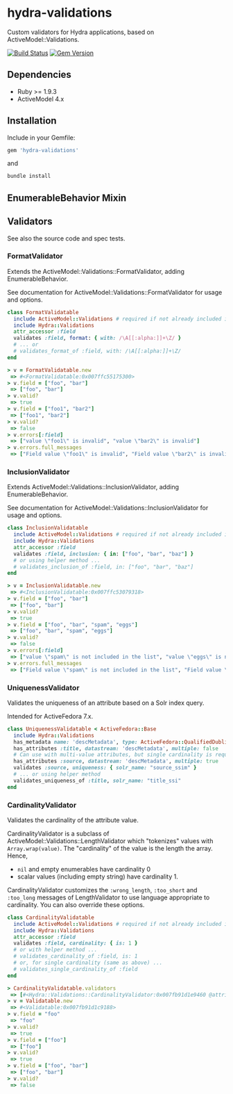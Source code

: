 hydra-validations
=======================

Custom validators for Hydra applications, based on ActiveModel::Validations.

[![Build Status](https://travis-ci.org/projecthydra-labs/hydra-validations.svg?branch=master)](https://travis-ci.org/projecthydra-labs/hydra-validations)
[![Gem Version](https://badge.fury.io/rb/hydra-validations.svg)](http://badge.fury.io/rb/hydra-validations)

## Dependencies

* Ruby >= 1.9.3
* ActiveModel 4.x

## Installation

Include in your Gemfile:

```ruby
gem 'hydra-validations'
```

and

```sh
bundle install
```

## EnumerableBehavior Mixin

## Validators

See also the source code and spec tests.

### FormatValidator

Extends the ActiveModel::Validations::FormatValidator, adding EnumerableBehavior.

See documentation for ActiveModel::Validations::FormatValidator for usage and options.

```ruby
class FormatValidatable
  include ActiveModel::Validations # required if not already included in class
  include Hydra::Validations
  attr_accessor :field
  validates :field, format: { with: /\A[[:alpha:]]+\Z/ }
  # ... or
  # validates_format_of :field, with: /\A[[:alpha:]]+\Z/
end

> v = FormatValidatable.new
 => #<FormatValidatable:0x007ffc55175300> 
> v.field = ["foo", "bar"]
 => ["foo", "bar"] 
> v.valid?
 => true 
> v.field = ["foo1", "bar2"]
 => ["foo1", "bar2"] 
> v.valid?
 => false 
> v.errors[:field]
 => ["value \"foo1\" is invalid", "value \"bar2\" is invalid"] 
> v.errors.full_messages
 => ["Field value \"foo1\" is invalid", "Field value \"bar2\" is invalid"]
```

### InclusionValidator

Extends ActiveModel::Validations::InclusionValidator, adding EnumerableBehavior.

See documentation for ActiveModel::Validations::InclusionValidator for usage and options.

```ruby
class InclusionValidatable
  include ActiveModel::Validations # required if not already included in class
  include Hydra::Validations
  attr_accessor :field
  validates :field, inclusion: { in: ["foo", "bar", "baz"] }
  # or using helper method ...
  # validates_inclusion_of :field, in: ["foo", "bar", "baz"]
end

> v = InclusionValidatable.new
 => #<InclusionValidatable:0x007ffc53079318> 
> v.field = ["foo", "bar"]
 => ["foo", "bar"] 
> v.valid?
 => true 
> v.field = ["foo", "bar", "spam", "eggs"]
 => ["foo", "bar", "spam", "eggs"] 
> v.valid?
 => false 
> v.errors[:field]
 => ["value \"spam\" is not included in the list", "value \"eggs\" is not included in the list"] 
> v.errors.full_messages
 => ["Field value \"spam\" is not included in the list", "Field value \"eggs\" is not included in the list"]
```

### UniquenessValidator

Validates the uniqueness of an attribute based on a Solr index query.

Intended for ActiveFedora 7.x.

```ruby
class UniquenessValidatable < ActiveFedora::Base
  include Hydra::Validations
  has_metadata name: 'descMetadata', type: ActiveFedora::QualifiedDublinCoreDatastream
  has_attributes :title, datastream: 'descMetadata', multiple: false
  # Can use with multi-value attributes, but single cardinality is required.
  has_attributes :source, datastream: 'descMetadata', multiple: true
  validates :source, uniqueness: { solr_name: "source_ssim" }
  # ... or using helper method
  validates_uniqueness_of :title, solr_name: "title_ssi"
end
```

### CardinalityValidator

Validates the cardinality of the attribute value. 

CardinalityValidator is a subclass of ActiveModel::Validations::LengthValidator which
"tokenizes" values with `Array.wrap(value)`.  The "cardinality" of the value
is the length the array. Hence,

- `nil` and empty enumerables have cardinality 0
- scalar values (including empty string) have cardinality 1.

CardinalityValidator customizes the `:wrong_length`, `:too_short` and `:too_long` messages
of LengthValidator to use language appropriate to cardinality. You can also override these 
options.

```ruby
class CardinalityValidatable
  include ActiveModel::Validations # required if not already included in class
  include Hydra::Validations
  attr_accessor :field
  validates :field, cardinality: { is: 1 }
  # or with helper method ...
  # validates_cardinality_of :field, is: 1
  # or, for single cardinality (same as above) ...
  # validates_single_cardinality_of :field
end

> CardinalityValidatable.validators
 => [#<Hydra::Validations::CardinalityValidator:0x007fb91d1e9460 @attributes=[:field], @options={:is=>1}>] 
> v = Validatable.new
 => #<Validatable:0x007fb91d1c9188> 
> v.field = "foo"
 => "foo" 
> v.valid?
 => true 
> v.field = ["foo"]
 => ["foo"] 
> v.valid?
 => true 
> v.field = ["foo", "bar"]
 => ["foo", "bar"] 
> v.valid?
 => false 
```
